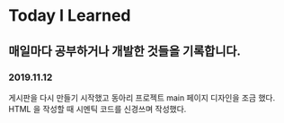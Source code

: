 # Today I Learned

## 매일마다 공부하거나 개발한 것들을 기록합니다.

### 2019.11.12

게시판을 다시 만들기 시작했고 
동아리 프로젝트 main 페이지 디자인을 조금 했다.
HTML 을 작성할 때 시멘틱 코드를 신경쓰며 작성했다.